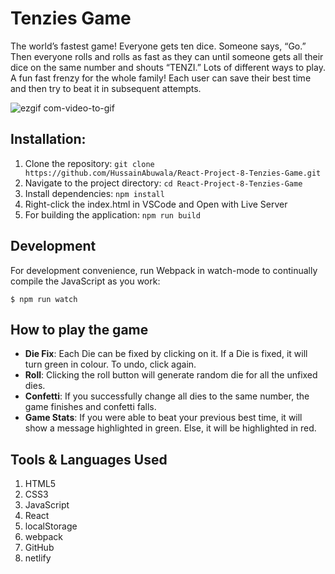 # Tenzies Game

The world’s fastest game! Everyone gets ten dice. Someone says, “Go.” Then everyone rolls and rolls as fast as they can until someone gets all their dice on the same number and shouts “TENZI.” Lots of different ways to play. A fun fast frenzy for the whole family! Each user can save their best time and then try to beat it in subsequent attempts.

![ezgif com-video-to-gif](https://github.com/HussainAbuwala/React-Project-8-Tenzies-Game/assets/77569166/2017e94c-1e1d-497a-8cd3-bd342e0a4b67)


## Installation:

1. Clone the repository: `git clone https://github.com/HussainAbuwala/React-Project-8-Tenzies-Game.git`
2. Navigate to the project directory: `cd React-Project-8-Tenzies-Game`
3. Install dependencies: `npm install`
4. Right-click the index.html in VSCode and Open with Live Server
5. For building the application: `npm run build`

## Development

For development convenience, run Webpack in watch-mode to continually compile the JavaScript as you work:

```
$ npm run watch
```

## How to play the game
- **Die Fix**: Each Die can be fixed by clicking on it. If a Die is fixed, it will turn green in colour. To undo, click again.
- **Roll**: Clicking the roll button will generate random die for all the unfixed dies.
- **Confetti**: If you successfully change all dies to the same number, the game finishes and confetti falls.
- **Game Stats**: If you were able to beat your previous best time, it will show a message highlighted in green. Else, it will be highlighted in red.

## Tools & Languages Used

1. HTML5
2. CSS3
3. JavaScript
4. React
5. localStorage
6. webpack
7. GitHub
8. netlify


